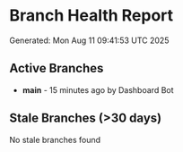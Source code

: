 # Branch Health Report
Generated: Mon Aug 11 09:41:53 UTC 2025

## Active Branches
- **main** - 15 minutes ago by Dashboard Bot

## Stale Branches (>30 days)
No stale branches found
